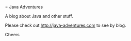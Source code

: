 = Java Adventures 

A blog about Java and other stuff.

Please check out http://java-adventures.com to see by blog.

Cheers

